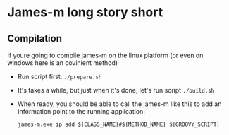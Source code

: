 # James-m long story short


## Compilation

If youre going to compile james-m on the linux platform (or even on windows here is an covinient method)

* Run script first: ```./prepare.sh```

* It's takes a while, but just when it's done, let's run script ```./build.sh```

* When ready, you should be able to call the james-m like this to add an information point to the running application:

    ```james-m.exe ip add ${CLASS_NAME}#${METHOD_NAME} ${GROOVY_SCRIPT}```


